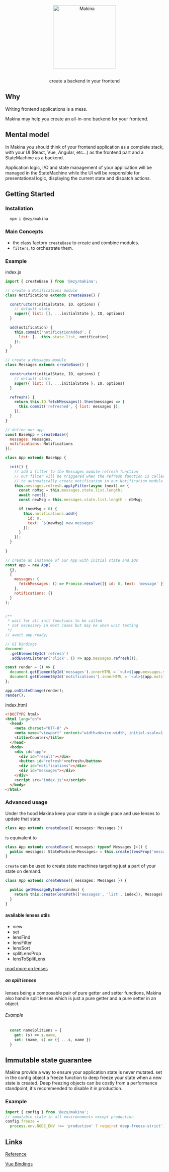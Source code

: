 <p align="center">
  <br/>
  <br/>
  <img src="https://raw.githubusercontent.com/ezylean/makina/master/logo.png" alt="Makina" width="200px"/>
  <br/>
  <br/>
</p>

<p align="center">create a backend in your frontend</p>

## Why

Writing frontend applications is a mess.

Makina may help you create an all-in-one backend for your frontend.

## Mental model

In Makina you should think of your frontend application as a complete stack, with your UI (React, Vue, Angular, etc...) as the frontend part and a StateMachine as a backend.

Application logic, I/O and state management of your application will be managed in the StateMachine while the UI will be responsible for presentational logic, displaying the current state and dispatch actions.

## Getting Started

### Installation

```shell
  npm i @ezy/makina
```

### Main Concepts

* the class factory `createBase` to create and combine modules.
* `filters`, to orchestrate them.

### Example

index.js

```js
import { createBase } from '@ezy/makina';

// create a Notifications module
class Notifications extends createBase() {

  constructor(initialState, IO, options) {
    // default state
    super({ list: [], ...initialState }, IO, options)
  }

  add(notification) {
    this.commit('notificationAdded', {
      list: [...this.state.list, notification]
    });
  }
}

// create a Messages module
class Messages extends createBase() {

  constructor(initialState, IO, options) {
    // default state
    super({ list: [], ...initialState }, IO, options)
  }

  refresh() {
    return this.IO.fetchMessages().then(messages => {
      this.commit('refreshed', { list: messages });
    });
  }
}

// define our app
const BaseApp = createBase({
  messages: Messages,
  notifications: Notifications
});

class App extends BaseApp {

  init() {
    // add a filter to the Messages module refresh function
    // our filter will be triggered when the refresh function is called
    // to automatically create notification in our Notification module if neccessary
    this.messages.refresh.applyFilter(async (next) => {
      const nbMsg = this.messages.state.list.length;
      await next();
      const newMsg = this.messages.state.list.length - nbMsg;

      if (newMsg > 0) {
        this.notifications.add({
          id: 0,
          text: `${newMsg} new messages`
        });
      }
    });
  }
  
}

// create an instance of our App with initial state and IOs
const app = new App(
  {},
  {
    messages: {
      fetchMessages: () => Promise.resolve([{ id: 0, text: 'message' }])
    },
    notifications: {}
  }
);


/**
 * wait for all init functions to be called 
 * not necessary in most cases but may be when unit testing
 */
// await app.ready;

// UI bindings
document
  .getElementById('refresh')
  .addEventListener('click', () => app.messages.refresh());

const render = () => {
  document.getElementById('messages').innerHTML = `<ul>${app.messages.state.list.map(msg => `<li>${msg.text}</li>`).join('')}</ul>`;
  document.getElementById('notifications').innerHTML = `<ul>${app.notifications.state.list.map(msg => `<li>${msg.text}</li>`).join('')}</ul>`;
};

app.onStateChange(render);
render();
```

index.html

```html
<!DOCTYPE html>
<html lang="en">
  <head>
    <meta charset="UTF-8" />
    <meta name="viewport" content="width=device-width, initial-scale=1.0" />
    <title>Counter</title>
  </head>
  <body>
    <div id="app">
      <div id="result"></div>
      <button id="refresh">refresh</button>
      <div id="notifications"></div>
      <div id="messages"></div>
    </div>
    <script src="index.js"></script>
  </body>
</html>
```

### Advanced usage

Under the hood Makina keep your state in a single place and use lenses to update that state

```ts
class App extends createBase({ messages: Messages })
```

is equivalent to 

```ts
class App extends createBase<{ messages: typeof Messages }>() {
  public messages: StateMachine<Messages> = this.create(lensProp('messages'), Messages);
}
```

`create` can be used to create state machines targeting just a part of your state on demand.

```ts
class App extends createBase({ messages: Messages }) {

  public getMessageByIndex(index) {
    return this.create(lensPath(['messages', 'list', index]), Message);
  }
}
```


#### available lenses utils
- view
- set
- lensFind
- lensFilter
- lensSort
- splitLensProp
- lensToSplitLens


[read more on lenses](https://ramdajs.com/docs/#lens)

##### *on split lenses*

lenses being a composable pair of pure getter and setter functions, 
Makina also handle split lenses which is just a pure getter and a pure setter in an object.

###### Example

```js
  const nameSplitLens = {
    get: (s) => s.name,
    set: (name, s) => ({ ...s, name })
  }
```

## Immutable state guarantee

Makina provide a way to ensure your application state is never mutated.
set in the config object a freeze function to deep freeze your state when a new state is created.
Deep freezing objects can be costly from a performance standpoint, it's recommended to disable it in production.

### Example

```js
import { config } from '@ezy/makina';
// immutable state in all environnments except production
config.freeze =
  process.env.NODE_ENV !== 'production' ? require('deep-freeze-strict') : null;
```

## Links

[Reference](https://ezylean.github.io/makina)

[Vue Bindings](https://www.npmjs.com/package/@ezy/vue-makina)
